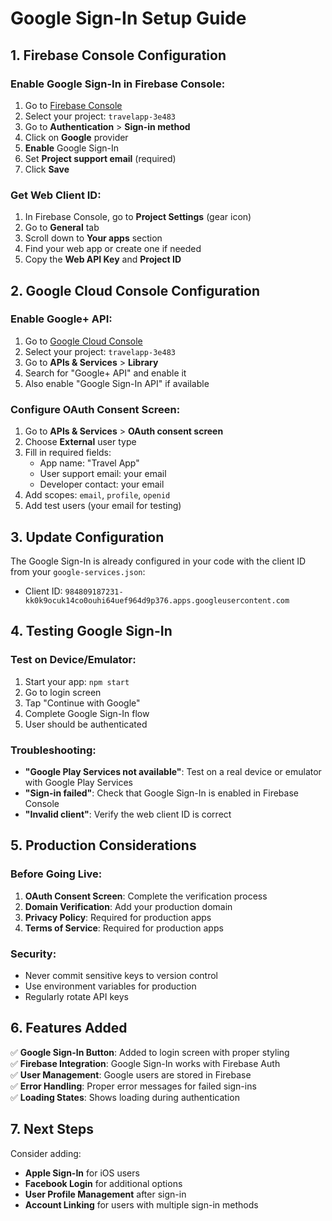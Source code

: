 # Google Sign-In Setup Guide

## 1. Firebase Console Configuration

### Enable Google Sign-In in Firebase Console:
1. Go to [Firebase Console](https://console.firebase.google.com/)
2. Select your project: `travelapp-3e483`
3. Go to **Authentication** > **Sign-in method**
4. Click on **Google** provider
5. **Enable** Google Sign-In
6. Set **Project support email** (required)
7. Click **Save**

### Get Web Client ID:
1. In Firebase Console, go to **Project Settings** (gear icon)
2. Go to **General** tab
3. Scroll down to **Your apps** section
4. Find your web app or create one if needed
5. Copy the **Web API Key** and **Project ID**

## 2. Google Cloud Console Configuration

### Enable Google+ API:
1. Go to [Google Cloud Console](https://console.cloud.google.com/)
2. Select your project: `travelapp-3e483`
3. Go to **APIs & Services** > **Library**
4. Search for "Google+ API" and enable it
5. Also enable "Google Sign-In API" if available

### Configure OAuth Consent Screen:
1. Go to **APIs & Services** > **OAuth consent screen**
2. Choose **External** user type
3. Fill in required fields:
   - App name: "Travel App"
   - User support email: your email
   - Developer contact: your email
4. Add scopes: `email`, `profile`, `openid`
5. Add test users (your email for testing)

## 3. Update Configuration

The Google Sign-In is already configured in your code with the client ID from your `google-services.json`:
- Client ID: `984809187231-kk0k9ocuk14co0ouhi64uef964d9p376.apps.googleusercontent.com`

## 4. Testing Google Sign-In

### Test on Device/Emulator:
1. Start your app: `npm start`
2. Go to login screen
3. Tap "Continue with Google"
4. Complete Google Sign-In flow
5. User should be authenticated

### Troubleshooting:
- **"Google Play Services not available"**: Test on a real device or emulator with Google Play Services
- **"Sign-in failed"**: Check that Google Sign-In is enabled in Firebase Console
- **"Invalid client"**: Verify the web client ID is correct

## 5. Production Considerations

### Before Going Live:
1. **OAuth Consent Screen**: Complete the verification process
2. **Domain Verification**: Add your production domain
3. **Privacy Policy**: Required for production apps
4. **Terms of Service**: Required for production apps

### Security:
- Never commit sensitive keys to version control
- Use environment variables for production
- Regularly rotate API keys

## 6. Features Added

✅ **Google Sign-In Button**: Added to login screen with proper styling  
✅ **Firebase Integration**: Google Sign-In works with Firebase Auth  
✅ **User Management**: Google users are stored in Firebase  
✅ **Error Handling**: Proper error messages for failed sign-ins  
✅ **Loading States**: Shows loading during authentication  

## 7. Next Steps

Consider adding:
- **Apple Sign-In** for iOS users
- **Facebook Login** for additional options
- **User Profile Management** after sign-in
- **Account Linking** for users with multiple sign-in methods
